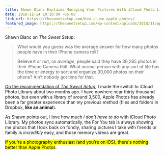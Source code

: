 ```yaml
---
title: Shawn Blanc Explains Managing Your Pictures With iCloud Photo Library
date: 2018-11-14 10:10:00 -06:00
link_url: https://thesweetsetup.com/how-i-use-apple-photos/
featured_image: https://thesweetsetup.com/wp-content/uploads/2018/11/apple-photos-app-hero-1.jpg
---
```


Shawn Blanc on *The Sweet Setup*:

>What would you guess was the average answer for how many photos people have in their iPhone camera roll?
>
>Believe it or not, on *average*, people said they have 30,285 photos in their iPhone Camera Roll. What normal person with any sort of life has the time or energy to sort and organize 30,000 photos on their phone? Ain’t nobody got time for that.

[On the recommendation of *The Sweet Setup*](https://thesweetsetup.com/apps/best-photo-management-solution/), I made the switch to iCloud Photo Library about two months ago. I have nowhere near thirty thousand photos, but even with a library of around 3,500, Apple Photos has already been a far greater experience than my previous method (files and folders in Dropbox, **like an animal**).

As Shawn points out, I love how much *I don't have to do* with iCloud Photo Library. My photos sync automatically, the For You tab is always showing me photos that I look back on fondly, sharing pictures I take with friends or family is *incredibly* easy, and those memory videos are great.

<mark>If you're a photography enthusiast (and you're on iOS), there's nothing better than Apple&nbsp;Photos</mark>.
